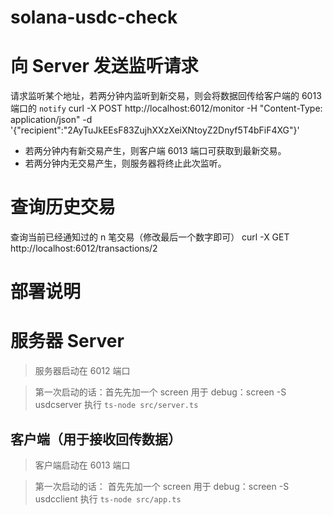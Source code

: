 # solana-usdc-check

# 向 Server 发送监听请求
请求监听某个地址，若两分钟内监听到新交易，则会将数据回传给客户端的 6013 端口的 `notify` 
curl -X POST http://localhost:6012/monitor -H "Content-Type: application/json" -d '{"recipient":"2AyTuJkEEsF83ZujhXXzXeiXNtoyZ2Dnyf5T4bFiF4XG"}'
- 若两分钟内有新交易产生，则客户端 6013 端口可获取到最新交易。
- 若两分钟内无交易产生，则服务器将终止此次监听。

# 查询历史交易
查询当前已经通知过的 n 笔交易（修改最后一个数字即可）
curl -X GET http://localhost:6012/transactions/2




# 部署说明
# 服务器 Server 
> 服务器启动在 6012 端口

> 第一次启动的话：首先先加一个 screen 用于 debug：screen -S usdcserver
执行 `ts-node src/server.ts`

## 客户端（用于接收回传数据）
> 客户端启动在 6013 端口

> 第一次启动的话： 首先先加一个 screen 用于 debug：screen -S usdcclient
执行 `ts-node src/app.ts`

